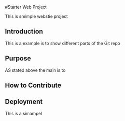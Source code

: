 #Starter Web Project

This is smimple webstie project

## Introduction

This is a example is to show different parts of the Git repo

## Purpose

AS stated above the main is to 

## How to Contribute

## Deployment

This is a simampel